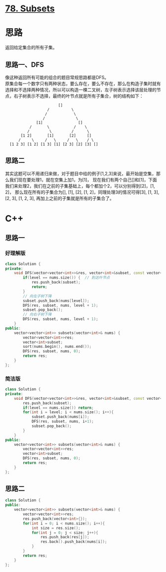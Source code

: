 # [78. Subsets](https://leetcode.com/problems/subsets/)
# 思路
返回给定集合的所有子集。
## 思路一、DFS
像这种返回所有可能的组合的题目常规思路都是DFS。         
原集合每一个数字只有两种状态，要么存在，要么不存在，那么在构造子集时就有选择和不选择两种情况，所以可以构造一棵二叉树，左子树表示选择该层处理的节点，右子树表示不选择，最终的叶节点就是所有子集合，树的结构如下：
```
                        []        
                   /          \        
                  /            \     
                 /              \
              [1]                []
           /       \           /    \
          /         \         /      \        
       [1 2]       [1]       [2]     []
      /     \     /   \     /   \    / \
  [1 2 3] [1 2] [1 3] [1] [2 3] [2] [3] []      
```
## 思路二
其实这题可以不用递归来做，对于题目中给的例子[1,2,3]来说，最开始是空集，那么我们现在要处理1，就在空集上加1，为[1]，
现在我们有两个自己[]和[1]，下面我们来处理2，我们在之前的子集基础上，每个都加个2，可以分别得到[2]，[1, 2]，
那么现在所有的子集合为[], [1], [2], [1, 2]，同理处理3的情况可得[3], [1, 3], [2, 3], [1, 2, 3], 再加上之前的子集就是所有的子集合了。

# C++
## 思路一
### 好理解版
``` C++
class Solution {
private:
    void DFS(vector<vector<int>>&res, vector<int>&subset, const vector<int>& nums, int level){
        if(level == nums.size()) {  // 到达叶节点
            res.push_back(subset);
            return;
        }
        // 向左子树下降
        subset.push_back(nums[level]);
        DFS(res, subset, nums, level + 1);
        subset.pop_back();
        // 向右子树下降
        DFS(res, subset, nums, level + 1);
    }
public:
    vector<vector<int>> subsets(vector<int>& nums) {
        vector<vector<int>>res;
        vector<int>subset;
        sort(nums.begin(), nums.end());
        DFS(res, subset, nums, 0);
        return res;
    }
};
```
### 简洁版
``` C++
class Solution {
private:
    void DFS(vector<vector<int>>&res, vector<int>&subset, const vector<int> &nums, const int level){
        res.push_back(subset);
        if(level == nums.size()) return;
        for(int i = level; i < nums.size(); i++){
            subset.push_back(nums[i]);
            DFS(res, subset, nums, i+1);
            subset.pop_back();
        }
    }
public:
    vector<vector<int>> subsets(vector<int>& nums) {
        vector<vector<int>>res;
        vector<int>subset;
        DFS(res, subset, nums, 0);
        return res;      
    }
};
```
## 思路二
``` C++
class Solution {
public:
    vector<vector<int>> subsets(vector<int>& nums) {
        vector<vector<int>>res;
        res.push_back(vector<int>{});
        for(int i = 0; i < nums.size(); i++){
            int size = res.size();
            for(int j = 0; j < size; j++){
                res.push_back(res[j]);
                res.back().push_back(nums[i]);
            }       
        }
        return res;
    }
};
```
